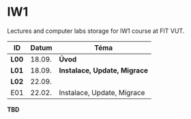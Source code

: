 # IW1
Lectures and computer labs storage for IW1 course at FIT VUT.


| ID      | Datum  | Téma                                                           |
| ------- | ------ | -------------------------------------------------------------- |
| **L00** | 18.09. | **Úvod**                                                       |
| **L01** | 18.09. | **Instalace, Update, Migrace**                                 |
| **L02** | 22.09. |                                                                |
| E01     | 22.02. | Instalace, Update, Migrace                                     |

**TBD**
